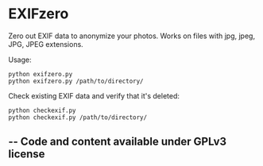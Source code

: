 EXIFzero
========

Zero out EXIF data to anonymize your photos. Works on files with jpg, jpeg, JPG, JPEG extensions.

Usage:

    python exifzero.py
    python exifzero.py /path/to/directory/

Check existing EXIF data and verify that it's deleted:

    python checkexif.py
    python checkexif.py /path/to/directory/

--
Code and content available under GPLv3 license
--
